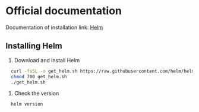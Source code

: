 # Official documentation

Documentation of installation link: [Helm](https://helm.sh/docs/intro/install/#from-script)

## Installing Helm

1. Download and install Helm

```bash
  curl -fsSL -o get_helm.sh https://raw.githubusercontent.com/helm/helm/master/scripts/get-helm-3
  chmod 700 get_helm.sh
  ./get_helm.sh
```

1. Check the version

```bash
  helm version
```
